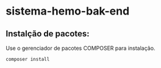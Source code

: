 # sistema-hemo-bak-end

## Instalção de pacotes:

Use o gerenciador de pacotes COMPOSER para instalação.

```bash
composer install
```

